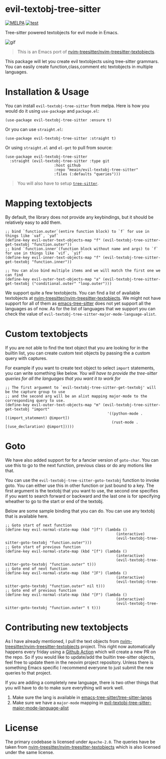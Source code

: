 # evil-textobj-tree-sitter

[![MELPA](https://melpa.org/packages/evil-textobj-treesitter-badge.svg)](https://melpa.org/#/evil-textobj-treesitter)
[![test](https://github.com/meain/evil-textobj-tree-sitter/actions/workflows/test.yaml/badge.svg)](https://github.com/meain/evil-textobj-tree-sitter/actions/workflows/test.yaml)

Tree-sitter powered textobjects for evil mode in Emacs.

![gif](https://meain.io/blog-videos/gifs/evil-textobj-treesitter.gif)

> This is an Emacs port of [nvim-treesitter/nvim-treesitter-textobjects](https://github.com/nvim-treesitter/nvim-treesitter-textobjects).

This package will let you create evil textobjects using tree-sitter
grammars. You can easily create function,class,comment etc textobjects
in multiple languages.

# Installation & Usage

You can install `evil-textobj-tree-sitter` from melpa. Here is how you would do it using `use-package` and `package.el`:

``` emacs-lisp
(use-package evil-textobj-tree-sitter :ensure t)
```

Or you can use `straight.el`:

``` emacs-lisp
(use-package evil-textobj-tree-sitter :straight t)
```

Or using `straight.el` and `el-get` to pull from source:

```emacs-lisp
(use-package evil-textobj-tree-sitter
  :straight (evil-textobj-tree-sitter :type git
                      :host github
                      :repo "meain/evil-textobj-tree-sitter"
                      :files (:defaults "queries")))
```

> You will also have to setup [`tree-sitter`](https://github.com/emacs-tree-sitter/elisp-tree-sitter).

# Mapping textobjects

By default, the library does not provide any keybindings, but it
should be relatively easy to add them.

```emacs-lisp
;; bind `function.outer`(entire function block) to `f` for use in things like `vaf`, `yaf`
(define-key evil-outer-text-objects-map "f" (evil-textobj-tree-sitter-get-textobj "function.outer"))
;; bind `function.inner`(function block without name and args) to `f` for use in things like `vif`, `yif`
(define-key evil-inner-text-objects-map "f" (evil-textobj-tree-sitter-get-textobj "function.inner"))

;; You can also bind multiple items and we will match the first one we can find
(define-key evil-outer-text-objects-map "a" (evil-textobj-tree-sitter-get-textobj ("conditional.outer" "loop.outer")))
```

We support quite a few textobjects. You can find a list of available
textobjects at
[nvim-treesitter/nvim-treesitter-textobjects](https://github.com/nvim-treesitter/nvim-treesitter-textobjects#built-in-textobjects).
We might not have support for all of them as
[emacs-tree-sitter](https://github.com/ubolonton/emacs-tree-sitter)
does not yet support all the languages as of now. As for the list of
languages that we support you can check the value of
`evil-textobj-tree-sitter-major-mode-language-alist`.

# Custom textobjects

If you are not able to find the text object that you are looking for
in the builtin list, you can create custom text objects by passing the
a custom query with captures.

For example if you want to create text object to select `import`
statements, you can write something like below. *You will have to
provide the tree-sitter queries for all the languages that you want it
to work for*

``` emacs-lisp
;; The first arguemnt to `evil-textobj-tree-sitter-get-textobj' will be the capture group to use
;; and the second arg will be an alist mapping major-mode to the corresponding query to use.
(define-key evil-outer-text-objects-map "m" (evil-textobj-tree-sitter-get-textobj "import"
                                              '((python-mode . [(import_statement) @import])
                                                (rust-mode . [(use_declaration) @import]))))
```

# Goto

We have also added support for for a fancier version of
`goto-char`. You can use this to go to the next function, previous
class or do any motions like that.

You can use the `evil-textobj-tree-sitter-goto-textobj` function to
invoke goto. You can either use this in other function or just bound
to a key. The first argument is the textobj that you want to use, the
second one specifies if you want to search forward or backward and the
last one is for specifying wheather to go to the start or end of the
textobj.

Below are some sample binding that you can do. You can use any textobj
that is available here.

``` emacs-lisp
;; Goto start of next function
(define-key evil-normal-state-map (kbd "]f") (lambda ()
                                                  (interactive)
                                                  (evil-textobj-tree-sitter-goto-textobj "function.outer")))
;; Goto start of previous function
(define-key evil-normal-state-map (kbd "[f") (lambda ()
                                                  (interactive)
                                                  (evil-textobj-tree-sitter-goto-textobj "function.outer" t)))
;; Goto end of next function
(define-key evil-normal-state-map (kbd "]F") (lambda ()
                                                  (interactive)
                                                  (evil-textobj-tree-sitter-goto-textobj "function.outer" nil t)))
;; Goto end of previous function
(define-key evil-normal-state-map (kbd "[F") (lambda ()
                                                  (interactive)
                                                  (evil-textobj-tree-sitter-goto-textobj "function.outer" t t)))
```

# Contributing new textobjects

As I have already mentioned, I pull the text objects from
[nvim-treesitter/nvim-treesitter-textobjects](https://github.com/nvim-treesitter/nvim-treesitter-textobjects#built-in-textobjects)
project. This right now automatically happens every friday using a
[Github Action](https://github.com/meain/evil-textobj-tree-sitter/blob/master/.github/workflows/update-queries.yaml)
which will create a new PR on the repo. So if you would like to
update/add the builtin tree-sitter objects, feel free to update them
in the neovim project repository. Unless there is something Emacs
specific I recommend everyone to just submit the new queries to that
project.

If you are adding a completely new language, there is two other things
that you will have to do to make sure everything will work well.

1) Make sure the lang is available in [emacs-tree-sitter/tree-sitter-langs](https://github.com/emacs-tree-sitter/tree-sitter-langs/tree/master/queries)
2) Make sure we have a `major-mode` mapping in [evil-textobj-tree-sitter-major-mode-language-alist](https://github.com/meain/evil-textobj-tree-sitter/blob/d416b3ab8610f179defadd58f5c20fdc65bf21e5/evil-textobj-tree-sitter.el#L40)

# License

The primary codebase is licensed under `Apache-2.0`. The queries have
be taken from
[nvim-treesitter/nvim-treesitter-textobjects](https://github.com/nvim-treesitter/nvim-treesitter-textobjects)
which is also licensed under the same license.
